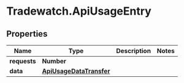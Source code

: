 # Tradewatch.ApiUsageEntry

## Properties

Name | Type | Description | Notes
------------ | ------------- | ------------- | -------------
**requests** | **Number** |  | 
**data** | [**ApiUsageDataTransfer**](ApiUsageDataTransfer.md) |  | 


